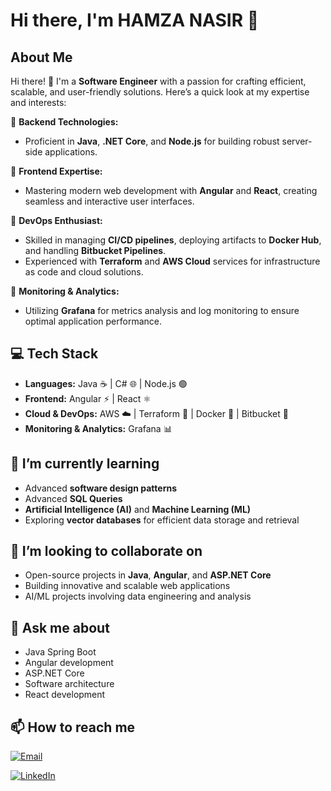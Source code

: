 # Hi there, I'm HAMZA NASIR 👋

## About Me

Hi there! 👋 I'm a **Software Engineer** with a passion for crafting efficient, scalable, and user-friendly solutions. Here’s a quick look at my expertise and interests:  

🌟 **Backend Technologies:**  
- Proficient in **Java**, **.NET Core**, and **Node.js** for building robust server-side applications.  

🌟 **Frontend Expertise:**  
- Mastering modern web development with **Angular** and **React**, creating seamless and interactive user interfaces.  

🌟 **DevOps Enthusiast:**  
- Skilled in managing **CI/CD pipelines**, deploying artifacts to **Docker Hub**, and handling **Bitbucket Pipelines**.  
- Experienced with **Terraform** and **AWS Cloud** services for infrastructure as code and cloud solutions.  

🌟 **Monitoring & Analytics:**  
- Utilizing **Grafana** for metrics analysis and log monitoring to ensure optimal application performance.  

## 💻 Tech Stack  

- **Languages:** Java ☕ | C# 🌐 | Node.js 🟢  
- **Frontend:** Angular ⚡ | React ⚛️  
- **Cloud & DevOps:** AWS ☁️ | Terraform 📜 | Docker 🐳  | Bitbucket 🧵
- **Monitoring & Analytics:** Grafana 📊  

## 🌱 I’m currently learning

- Advanced **software design patterns**
- Advanced **SQL Queries**
- **Artificial Intelligence (AI)** and **Machine Learning (ML)**
- Exploring **vector databases** for efficient data storage and retrieval

## 👯 I’m looking to collaborate on

- Open-source projects in **Java**, **Angular**, and **ASP.NET Core**
- Building innovative and scalable web applications
- AI/ML projects involving data engineering and analysis

## 💬 Ask me about

- Java Spring Boot
- Angular development
- ASP.NET Core
- Software architecture
- React development

## 📫 How to reach me

[![Email](https://img.shields.io/badge/Email-hamzanasir1111.hn%40gmail.com-brightgreen)](mailto:hamzanasir1111.hn@gmail.com.com)

[![LinkedIn](https://img.shields.io/badge/LinkedIn-HamzaNasir-blue)](https://www.linkedin.com/in/hafiz-hamza-nasir-027737185/)
